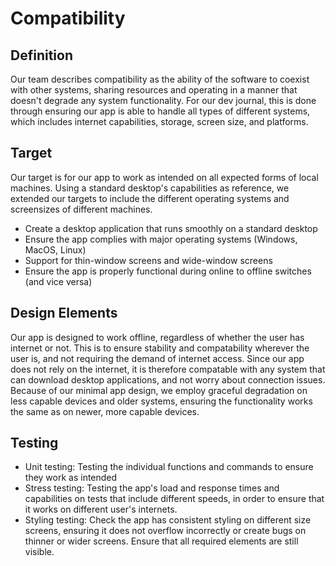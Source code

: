 # Compatibility

## Definition

Our team describes compatibility as the ability of the software to coexist with other systems, sharing resources and operating in a manner that doesn't degrade any system functionality. For our dev journal, this is done through ensuring our app is able to handle all types of different systems, which includes internet capabilities, storage, screen size, and platforms.

## Target

Our target is for our app to work as intended on all expected forms of local machines. Using a standard desktop's capabilities as reference, we extended our targets to include the different operating systems and screensizes of different machines.
- Create a desktop application that runs smoothly on a standard desktop
- Ensure the app complies with major operating systems (Windows, MacOS, Linux)
- Support for thin-window screens and wide-window screens
- Ensure the app is properly functional during online to offline switches (and vice versa)

## Design Elements
Our app is designed to work offline, regardless of whether the user has internet or not. This is to ensure stability and compatability wherever the user is, and not requiring the demand of internet access. Since our app does not rely on the internet, it is therefore compatable with any system that can download desktop applications, and not worry about connection issues. Because of our minimal app design, we employ graceful degradation on less capable devices and older systems, ensuring the functionality works the same as on newer, more capable devices.

## Testing
- Unit testing: Testing the individual functions and commands to ensure they work as intended
- Stress testing: Testing the app's load and response times and capabilities on tests that include different speeds, in order to ensure that it works on different user's internets.
- Styling testing: Check the app has consistent styling on different size screens, ensuring it does not overflow incorrectly or create bugs on thinner or wider screens. Ensure that all required elements are still visible.